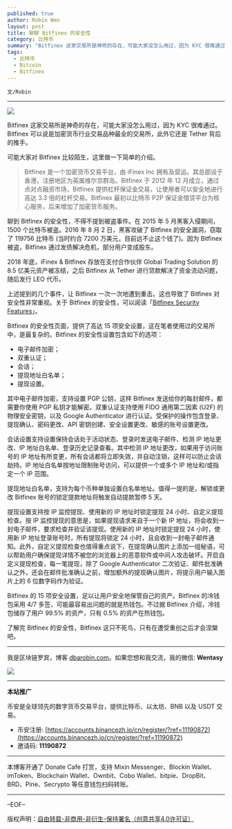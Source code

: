 ```yaml
---
published: true
author: Robin Wen
layout: post
title: 聊聊 Bitfinex 的安全性
category: 比特币
summary: "Bitfinex 这家交易所是神奇的存在，可能大家没怎么用过，因为 KYC 很难通过。Bitfinex 可以说是加密货币行业交易品种最全的交易所，此外它还是 Tether 背后的推手。Bitfinex 的 15 项安全设置，足以让用户安全地保管自己的资产。Bitfinex 的冷钱包采用 4/7 多签，可能最容易出问题的就是热钱包。不过据 Bitfinex 介绍，热钱包储存了用户 99.5% 的资产，只有 0.5% 的资产在热钱包。了解完 Bitfinex 的安全性，Bitfinex 这只不死鸟，只有在遭受重创之后才会涅槃吧。"
tags:
  - 比特币
  - Bitcoin
  - Bitfinex
---
```


`文/Robin`

***

![](https://cdn.dbarobin.com/yfray2g.png)

Bitfinex 这家交易所是神奇的存在，可能大家没怎么用过，因为 KYC 很难通过。Bitfinex 可以说是加密货币行业交易品种最全的交易所，此外它还是 Tether 背后的推手。

可能大家对 Bitfinex 比较陌生，这里做一下简单的介绍。

> Bitfinex 是一个加密货币交易平台，由 iFinex Inc 拥有及营运。其总部设于香港，注册地区为英属维尔京群岛。Bitfinex 于 2012 年 12 月成立，通过点对点融资市场，Bitfinex 提供杠杆保证金交易，让使用者可以安全地进行高达 3.3 倍的杠杆交易。Bitfinex 最初以比特币 P2P 保证金借贷平台为核心服务，后来增加了加密货币服务。

聊到 Bitfinex 的安全性，不得不提到被盗事件。在 2015 年 5 月黑客入侵期间，1500 个比特币被盗。2016 年 8 月 2 日，黑客攻破了 Bitfinex 的安全漏洞，窃取了 119756 比特币 (当时约合 7200 万美元，目前远不止这个钱了)。因为 Bitfinex 被盗，Bitfinex 通过发债解决危机，部分用户变成股东。

2018 年底，iFinex & Bitfinex 存放在支付合作伙伴 Global Trading Solution 的 8.5 亿美元资产被冻结，之后 Bitfinex 从 Tether 进行贷款解决了资金流动问题，随后发行 LEO 代币。

上述提到的几个事件，让 Bitfinex 一次一次地遭到重击。这也导致了 Bitfinex 对安全性非常重视。关于 Bitfinex 的安全性，可以阅读「[Bitfinex Security Features](https://support.bitfinex.com/hc/en-us/articles/213892469-Bitfinex-Security-Features)」。

Bitfinex 的安全性页面，提供了高达 15 项安全设置，这在笔者使用过的交易所中，是最复杂的。Bitfinex 的安全性设置包含如下的选项：

* 电子邮件加密；
* 双重认证；
* 会话；
* 提现地址白名单；
* 提现设置。

其中电子邮件加密，支持设置 PGP 公钥，这样 Bitfinex 发送给你的每封邮件，都需要你使用 PGP 私钥才能解密。双重认证支持使用 FIDO 通用第二因素 (U2F) 的物理安全密钥，以及 Google Authenticator 进行认证。受保护的操作包含登录、提现确认、密码更改、API 密钥创建、安全设置更改、敏感的账号设置更改。

会话设置支持设置保持会话处于活动状态、登录时发送电子邮件、检测 IP 地址更改、IP 地址白名单、登录历史记录查看。其中检测 IP 地址更改，如果用于访问账号的 IP 地址有所变更，所有会话都将立即失效，并自动注销，这样可以防止会话劫持。IP 地址白名单按地址限制账号访问，可以提供一个或多个 IP 地址和/或指定一个 IP 范围。

提现地址白名单，支持为每个币种单独设置白名单地址。值得一提的是，解锁或更改 Bitfinex 账号的锁定提款地址将触发自动提款暂停 5 天。

提现设置支持按 IP 监控提现、使用新的 IP 地址时锁定提现 24 小时、自定义提现检查。按 IP 监控提现的意思是，如果提现请求来自于一个新 IP 地址，将会收到一封电子邮件，要求检查并验证该提现。使用新的 IP 地址时锁定提现 24 小时，使用新 IP 地址登录账号时，所有提现将锁定 24 小时，且会收到一封电子邮件通知。此外，自定义提现检查也值得重点说下，在提现确认图片上添加一组秘语，可以帮助用户确保提现详情不被您的浏览器上的恶意软件或中间人攻击破坏。开启自定义提现检查，每一笔提现，除了 Google Authenticator 二次验证、邮件批准确认之外，还会在邮件批准确认之前，增加额外的提现确认图片，将提示用户输入图片上的 6 位数字码作为验证。

Bitfinex 的 15 项安全设置，足以让用户安全地保管自己的资产。Bitfinex 的冷钱包采用 4/7 多签，可能最容易出问题的就是热钱包。不过据 Bitfinex 介绍，冷钱包储存了用户 99.5% 的资产，只有 0.5% 的资产在热钱包。

了解完 Bitfinex 的安全性，Bitfinex 这只不死鸟，只有在遭受重创之后才会涅槃吧。

***

我是区块链罗宾，博客 [dbarobin.com](https://dbarobin.com/)。如果您想和我交流，我的微信: **Wentasy**

![](https://cdn.dbarobin.com/v4yywe2.png)

***

**本站推广**

币安是全球领先的数字货币交易平台，提供比特币、以太坊、BNB 以及 USDT 交易。

* 币安注册: [https://accounts.binancezh.io/cn/register/?ref=11190872](https://accounts.binancezh.io/cn/register/?ref=11190872)
* 邀请码: **11190872**

***

本博客开通了 Donate Cafe 打赏，支持 Mixin Messenger、Blockin Wallet、imToken、Blockchain Wallet、Ownbit、Cobo Wallet、bitpie、DropBit、BRD、Pine、Secrypto 等任意钱包扫码转账。

<center>
    <div class="--donate-button"
         data-button-id="f8b9df0d-af9a-460d-8258-d3f435445075"
    ></div>
</center>

***

–EOF–

版权声明：[自由转载-非商用-非衍生-保持署名（创意共享4.0许可证）](http://creativecommons.org/licenses/by-nc-nd/4.0/deed.zh)